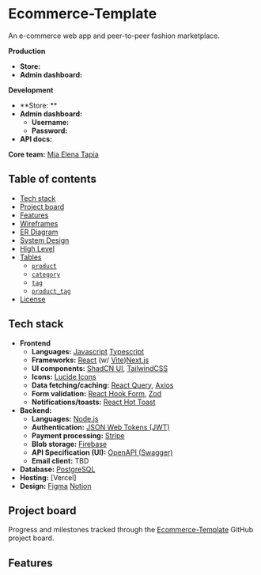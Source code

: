 # Ecommerce-Template

An e-commerce web app and peer-to-peer fashion marketplace. 

**Production**

- **Store:** 
- **Admin dashboard:** 

**Development**

- **Store: ** 
- **Admin dashboard:** 
  - **Username:** 
  - **Password:** 
- **API docs:**

**Core team:** [Mia Elena Tapia](https://www.linkedin.com/in/miaelena/)

## Table of contents <!-- omit in toc -->

- [Tech stack](#tech-stack)
- [Project board](#project-board)
- [Features](#features)
- [Wireframes](#wireframes)
- [ER Diagram](#er-diagram)
- [System Design](#system-design)
- [High Level](#high-level)
- [Tables](#tables)
  - [`product`](#product)
  - [`category`](#category)
  - [`tag`](#tag)
  - [`product_tag`](#product_tag)
- [License](#license)

  
## Tech stack

- **Frontend**
  - **Languages:** [Javascript](https://developer.mozilla.org/en-US/docs/Web/JavaScript) [Typescript](https://www.typescriptlang.org/) 
  - **Frameworks:** [React](https://react.dev/) (w/ [Vite](https://vitejs.dev/))[Next.js](https://nextjs.org/)
  - **UI components:** [ShadCN UI](https://ui.shadcn.com/), [TailwindCSS](https://tailwindcss.com/)
  - **Icons:** [Lucide Icons](https://lucide.dev/icons/)
  - **Data fetching/caching:** [React Query](https://tanstack.com/query/latest/docs/framework/react/overview), [Axios](https://axios-http.com/docs/intro)
  - **Form validation:** [React Hook Form](https://react-hook-form.com/), [Zod](https://zod.dev/)
  - **Notifications/toasts:** [React Hot Toast](https://react-hot-toast.com/)
- **Backend:**
  - **Languages:** [Node.js](https://go.dev/)
  - **Authentication:** [JSON Web Tokens (JWT)](https://jwt.io/)
  - **Payment processing:** [Stripe](https://stripe.com/)
  - **Blob storage:** [Firebase](https://firebase.google.com/)
  - **API Specification (UI):** [OpenAPI (Swagger)](https://github.com/swaggo/swag?tab=readme-ov-file)
  - **Email client:** TBD
- **Database:** [PostgreSQL](https://www.postgresql.org/)
- **Hosting:** [Vercel]
- **Design:** [Figma](https://figma.com/) [Notion](https://www.notion.com/)

## Project board

Progress and milestones tracked through the [Ecommerce-Template](https://github.com/users/miaskyelena/projects/2) GitHub project board.

## Features




  
 
 
